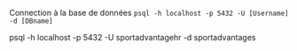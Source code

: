 


Connection à la base de données
`psql -h localhost -p 5432 -U [Username] -d [DBname]`




psql -h localhost -p 5432 -U sportadvantagehr -d sportadvantages